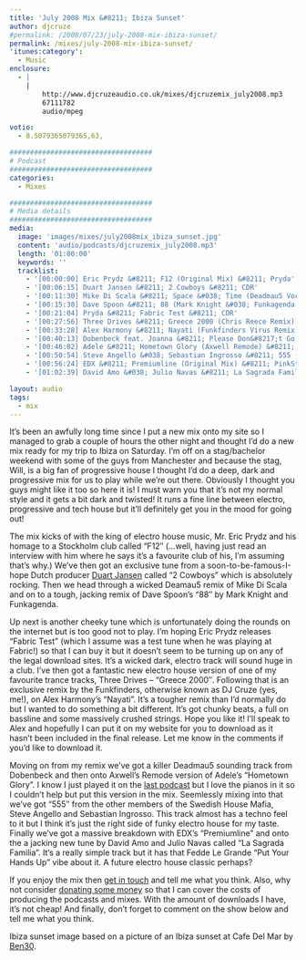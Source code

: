 ```yaml
---
title: 'July 2008 Mix &#8211; Ibiza Sunset'
author: djcruze
#permalink: /2008/07/23/july-2008-mix-ibiza-sunset/
permalink: /mixes/july-2008-mix-ibiza-sunset/
'itunes:category':
  - Music
enclosure:
  - |
    |
        http://www.djcruzeaudio.co.uk/mixes/djcruzemix_july2008.mp3
        67111782
        audio/mpeg

votio:
  - 8.5079365079365,63,

###################################
# Podcast
###################################
categories:
  - Mixes

###################################
# Media details
###################################
media:
  image: 'images/mixes/july2008mix_ibiza_sunset.jpg'
  content: 'audio/podcasts/djcruzemix_july2008.mp3'
  length: '01:00:00'
  keywords: ''
  tracklist:
    - '[00:00:00] Eric Prydz &#8211; F12 (Original Mix) &#8211; Pryda'
    - '[00:06:15] Duart Jansen &#8211; 2 Cowboys &#8211; CDR'
    - '[00:11:30] Mike Di Scala &#8211; Space &#038; Time (Deadmau5 Vocal Mix) &#8211; 3Beat Blue'
    - '[00:15:30] Dave Spoon &#8211; 88 (Mark Knight &#038; Funkagenda Remix) &#8211; Toolroom Records'
    - '[00:21:04] Pryda &#8211; Fabric Test &#8211; CDR'
    - '[00:27:56] Three Drives &#8211; Greece 2000 (Chris Reece Remix) &#8211; S2 Records'
    - '[00:33:28] Alex Harmony &#8211; Nayati (Funkfinders Virus Remix) &#8211; CDR'
    - '[00:40:13] Dobenbeck feat. Joanna &#8211; Please Don&#8217;t Go (Chris Reece Too Late Remix) &#8211; Sirup Music'
    - '[00:46:02] Adele &#8211; Hometown Glory (Axwell Remode) &#8211; XL'
    - '[00:50:54] Steve Angello &#038; Sebastian Ingrosso &#8211; 555 (Original Mix) &#8211; Refune'
    - '[00:56:24] EDX &#8211; Premiumline (Original Mix) &#8211; PinkStar'
    - '[01:02:39] David Amo &#038; Julio Navas &#8211; La Sagrada Familia (Original Mix) &#8211; Lowered Recordings'

layout: audio
tags:
  - mix
---
```


It&#8217;s been an awfully long time since I put a new mix onto my site so I managed to grab a couple of hours the other night and thought I&#8217;d do a new mix ready for my trip to Ibiza on Saturday. I&#8217;m off on a stag/bachelor weekend with some of the guys from Manchester and because the stag, Will, is a big fan of progressive house I thought I&#8217;d do a deep, dark and progressive mix for us to play while we&#8217;re out there. Obviously I thought you guys might like it too so here it is! I must warn you that it&#8217;s not my normal style and it gets a bit dark and twisted! It runs a fine line between electro, progressive and tech house but it&#8217;ll definitely get you in the mood for going out!

The mix kicks of with the king of electro house music, Mr. Eric Prydz and his homage to a Stockholm club called &#8220;F12&#8243; (&#8230;well, having just read an interview with him where he says it&#8217;s a favourite club of his, I&#8217;m assuming that&#8217;s why.) We&#8217;ve then got an exclusive tune from a soon-to-be-famous-I-hope Dutch producer [Duart Jansen][2] called &#8220;2 Cowboys&#8221; which is absolutely rocking. Then we head through a wicked Deamau5 remix of Mike Di Scala and on to a tough, jacking remix of Dave Spoon&#8217;s &#8220;88&#8243; by Mark Knight and Funkagenda.

Up next is another cheeky tune which is unfortunately doing the rounds on the internet but is too good not to play. I&#8217;m hoping Eric Prydz releases &#8220;Fabric Test&#8221; (which I assume was a test tune when he was playing at Fabric!) so that I can buy it but it doesn&#8217;t seem to be turning up on any of the legal download sites. It&#8217;s a wicked dark, electro track will sound huge in a club. I&#8217;ve then got a fantastic new electro house version of one of my favourite trance tracks, Three Drives &#8211; &#8220;Greece 2000&#8243;. Following that is an exclusive remix by the Funkfinders, otherwise known as DJ Cruze (yes, me!), on Alex Harmony&#8217;s &#8220;Nayati&#8221;. It&#8217;s a tougher remix than I&#8217;d normally do but I wanted to do something a bit different. It&#8217;s got chunky beats, a full on bassline and some massively crushed strings. Hope you like it! I&#8217;ll speak to Alex and hopefully I can put it on my website for you to download as it hasn&#8217;t been included in the final release. Let me know in the comments if you&#8217;d like to download it.

Moving on from my remix we&#8217;ve got a killer Deadmau5 sounding track from Dobenbeck and then onto Axwell&#8217;s Remode version of Adele&#8217;s &#8220;Hometown Glory&#8221;. I know I just played it on the [last podcast][3] but I love the pianos in it so I couldn&#8217;t help but put this version in the mix. Seemlessly mixing into that we&#8217;ve got &#8220;555&#8243; from the other members of the Swedish House Mafia, Steve Angello and Sebastian Ingrosso. This track almost has a techno feel to it but I think it&#8217;s just the right side of funky electro house for my taste. Finally we&#8217;ve got a massive breakdown with EDX&#8217;s &#8220;Premiumline&#8221; and onto the a jacking new tune by David Amo and Julio Navas called &#8220;La Sagrada Familia&#8221;. It&#8217;s a really simple track but it has that Fedde Le Grande &#8220;Put Your Hands Up&#8221; vibe about it. A future electro house classic perhaps?

If you enjoy the mix then [get in touch][4] and tell me what you think. Also, why not consider [donating some money][5] so that I can cover the costs of producing the podcasts and mixes. With the amount of downloads I have, it&#8217;s not cheap! And finally, don&#8217;t forget to comment on the show below and tell me what you think.

Ibiza sunset image based on a picture of an Ibiza sunset at Cafe Del Mar by [Ben30][8].

[1]: http://www.djcruze.co.uk/cms/wp-content/uploads/2008/07/july2008mix_ibiza_sunset.jpg
[2]: http://www.myspace.com/duartjansen
[3]: http://www.djcruze.co.uk/cms/2008/07/20/episode-41-neon-lights/
[4]: /cms/contact/
[5]: http://www.dreamhost.com/donate.cgi?id=8244
[6]: http://www.djcruze.co.uk/cms/wp-content/DownloadButton.gif
[7]: http://www.djcruzeaudio.co.uk/mixes/djcruzemix_july2008.mp3
[8]: http://www.flickr.com/photos/ben30/14215189/
